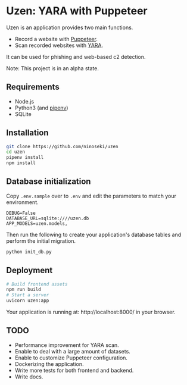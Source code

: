 # Uzen: YARA with Puppeteer

Uzen is an application provides two main functions.

- Record a website with [Puppeteer](https://github.com/puppeteer/puppeteer).
- Scan recorded websites with [YARA](https://virustotal.github.io/yara/).

It can be used for phishing and web-based c2 detection.

Note: This project is in an alpha state.

## Requirements

- Node.js
- Python3 (and [pipenv](https://github.com/pypa/pipenv))
- SQLite

## Installation

```bash
git clone https://github.com/ninoseki/uzen
cd uzen
pipenv install
npm install
```

## Database initialization

Copy `.env.sample` over to `.env` and edit the parameters to match your environment.

```
DEBUG=False
DATABASE_URL=sqlite:////uzen.db
APP_MODELS=uzen.models,
```

Then run the following to create your application's database tables and perform the initial migration.

```bash
python init_db.py
```

## Deployment

```bash
# Build frontend assets
npm run build
# Start a server
uvicorn uzen:app
```

Your application is running at: http://localhost:8000/ in your browser.

## TODO

- Performance improvement for YARA scan.
- Enable to deal with a large amount of datasets.
- Enable to customize Puppeteer configuration.
- Dockerizing the application.
- Write more tests for both frontend and backend.
- Write docs.
